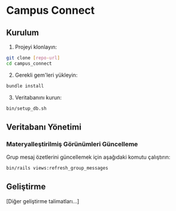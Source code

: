 # Campus Connect

## Kurulum

1. Projeyi klonlayın:
```bash
git clone [repo-url]
cd campus_connect
```

2. Gerekli gem'leri yükleyin:
```bash
bundle install
```

3. Veritabanını kurun:
```bash
bin/setup_db.sh
```

## Veritabanı Yönetimi

### Materyalleştirilmiş Görünümleri Güncelleme

Grup mesaj özetlerini güncellemek için aşağıdaki komutu çalıştırın:

```bash
bin/rails views:refresh_group_messages
```

## Geliştirme

[Diğer geliştirme talimatları...]
